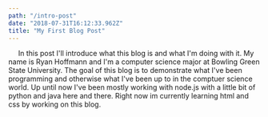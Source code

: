 ```yaml
---
path: "/intro-post"
date: "2018-07-31T16:12:33.962Z"
title: "My First Blog Post"
---
```



&nbsp;&nbsp;&nbsp;&nbsp;&nbsp;In this post I'll introduce what this blog is and what I'm doing with it.
My name is Ryan Hoffmann and I'm a computer science major at Bowling Green State University. 
The goal of this blog is to demonstrate what I've been programming and otherwise what I've been up to in the comptuer science world. 
Up until now I've been mostly working with node.js with a little bit of python and java here and there. 
Right now im currently learning html and css by working on this blog.

